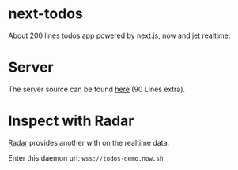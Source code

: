 # next-todos
About 200 lines todos app powered by next.js, now and jet realtime.

# Server

The server source can be found [here](https://github.com/lipp/node-jet/blob/master/examples/todo/todo-server.js) (90 Lines extra). 

# Inspect with Radar

[Radar](https://lipp.github.io/radar/#/) provides another with on the realtime data.

Enter this daemon url: `wss://todos-demo.now.sh`
